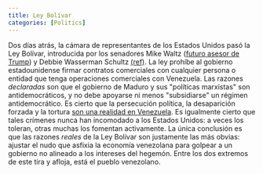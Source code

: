 ```yaml
---
title: Ley Bolívar 
categories: [Politics]
---
```


Dos días atrás, la cámara de representantes de los Estados Unidos pasó la Ley
Bolívar, introducida por los senadores Mike Waltz ([futuro asesor de Trump](https://www.infobae.com/estados-unidos/2024/11/12/quien-es-mike-waltz-el-halcon-anti-china-que-trump-eligio-como-asesor-de-seguridad-nacional/)) y Debbie Wasserman Schultz
[(ref)](https://waltz.house.gov/news/documentsingle.aspx?DocumentID=952). La
ley prohíbe al gobierno estadounidense firmar contratos comerciales con
cualquier persona o entidad que tenga operaciones comerciales con Venezuela.
Las razones *declaradas* son que el gobierno de Maduro y sus "políticas
marxistas" son antidemocráticos, y no debe apoyarse ni menos "subsidiarse" un
régimen antidemocrático. Es cierto que la persecución política, la desaparición forzada
y la tortura [son una realidad en Venezuela](https://www.amnesty.org/es/documents/amr53/8415/2024/es/). 
Es igualmente cierto que tales crímenes nunca han incomodado a los Estados
Unidos: a veces los toleran, otras muchas los fomentan activamente. La única
conclusión es que las razones *reales* de la Ley Bolívar son justamente las más
obvias: ajustar el nudo que asfixia la economía venezolana para golpear a un
gobierno no alineado a los intereses del hegemón. Entre los dos extremos de
este tira y afloja, está el pueblo venezolano.

